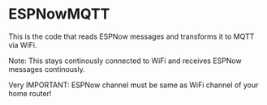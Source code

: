 # ESPNowMQTT

This is the code that reads ESPNow messages and transforms it to MQTT via WiFi.

Note: This stays continously connected to WiFi and receives ESPNow messages continously. 

Very IMPORTANT: ESPNow channel must be same as WiFi channel of your home router!